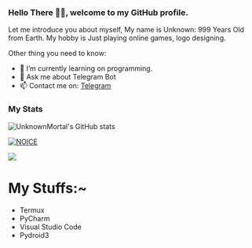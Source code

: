 ### <b> Hello There 👋🏻, welcome to my GitHub profile. </b>

Let me introduce you about myself, My name is Unknown: 999 Years Old from Earth. My hobby is Just playing online games, logo designing.

Other thing you need to know:

- 🌱 I’m currently learning on programming.
- 💬 Ask me about Telegram Bot
- 📫 Contact me on: [Telegram](https://t.me/Cool_Mortal)

### My Stats
![UnknownMortal's GitHub stats](https://github-readme-stats.vercel.app/api?username=UnknownMortal&show_icons=true&theme=radical)

[![NOICE](https://github-readme-stats.vercel.app/api/top-langs/?username=UnknownMortal&layout=compact&theme=midnight-purple&hide=Css)](https://github.com/UnknownMortal)

![](https://visitor-badge.laobi.icu/badge?page_id=UnknownMortal)
# My Stuffs:~

- Termux
- PyCharm 
- Visual Studio Code
- Pydroid3  
